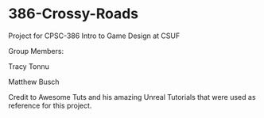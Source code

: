 # 386-Crossy-Roads

Project for CPSC-386 Intro to Game Design at CSUF


Group Members:

Tracy Tonnu

Matthew Busch





Credit to Awesome Tuts and his amazing Unreal Tutorials that were used as reference for this project.
